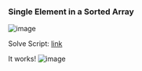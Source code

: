 <h3> Single Element in a Sorted Array </h3>

![image](https://github.com/h4ckyou/h4ckyou.github.io/assets/127159644/3102f722-59e9-4b13-b6f5-36de965430e5)


Solve Script: [link](https://github.com/h4ckyou/h4ckyou.github.io/blob/main/posts/programming/Leetcode/Single%20Element%20in%20a%20Sorted%20Array/solve.py)

It works!
![image](https://github.com/h4ckyou/h4ckyou.github.io/assets/127159644/f9b573f8-235d-457c-8e9a-83e6244d4d2b)
